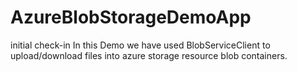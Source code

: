 # AzureBlobStorageDemoApp
initial check-in
In this Demo we have used BlobServiceClient to upload/download files into azure storage resource blob containers. 
